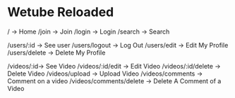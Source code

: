 # Wetube Reloaded

/ -> Home
/join -> Join
/login -> Login
/search -> Search


/users/:id -> See user
/users/logout -> Log Out
/users/edit -> Edit My Profile
/users/delete -> Delete My Profile


/videos/:id-> See Video
/videos/:id/edit -> Edit Video
/videos/:id/delete -> Delete Video
/videos/upload -> Upload Video
/videos/comments -> Comment on a video
/videos/comments/delete -> Delete A Comment of a Video